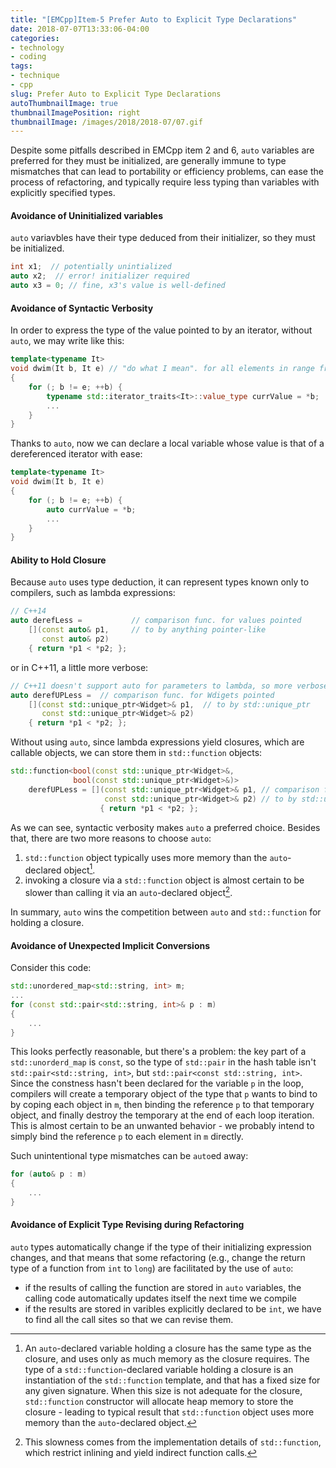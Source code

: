 ```yaml
---
title: "[EMCpp]Item-5 Prefer Auto to Explicit Type Declarations"
date: 2018-07-07T13:33:06-04:00
categories:
- technology
- coding
tags:
- technique
- cpp
slug: Prefer Auto to Explicit Type Declarations
autoThumbnailImage: true
thumbnailImagePosition: right
thumbnailImage: /images/2018/2018-07/07.gif
---
```


Despite some pitfalls described in EMCpp item 2 and 6, `auto` variables are preferred for they must be initialized, are generally immune to type mismatches that can lead to portability or efficiency problems, can ease the process of refactoring, and typically require less typing than variables with explicitly specified types.
<!--more-->

#### Avoidance of Uninitialized variables

`auto` variavbles have their type deduced from their initializer, so they must be initialized.

```cpp
int x1;  // potentially unintialized
auto x2;  // error! initializer required
auto x3 = 0; // fine, x3's value is well-defined
```

#### Avoidance of Syntactic Verbosity 

In order to express the type of the value pointed to by an iterator, without `auto`, we may write like this:

```cpp
template<typename It>
void dwim(It b, It e) // "do what I mean". for all elements in range from b to e
{
    for (; b != e; ++b) {
        typename std::iterator_traits<It>::value_type currValue = *b;
        ...
    }
}
```

Thanks to `auto`, now we can declare a local variable whose value is that of a dereferenced iterator with ease:

```cpp
template<typename It>
void dwim(It b, It e)
{
    for (; b != e; ++b) {
        auto currValue = *b;
        ...
    }
}
```

#### Ability to Hold Closure

Because `auto` uses type deduction, it can represent types known only to compilers, such as lambda expressions:

```cpp
// C++14
auto derefLess =           // comparison func. for values pointed
    [](const auto& p1,     // to by anything pointer-like
       const auto& p2) 
    { return *p1 < *p2; };  
```

or in C++11, a little more verbose:

```cpp
// C++11 doesn't support auto for parameters to lambda, so more verbose.
auto derefUPLess =  // comparison func. for Wdigets pointed
    [](const std::unique_ptr<Widget>& p1,  // to by std::unique_ptr
       const std::unique_ptr<Widget>& p2)  
    { return *p1 < *p2; }; 
```

Without using `auto`, since lambda expressions yield closures, which are callable objects, we can store them in `std::function` objects:

```cpp
std::function<bool(const std::unique_ptr<Widget>&, 
              bool(const std::unique_ptr<Widget>&)>
    derefUPLess = [](const std::unique_ptr<Widget>& p1, // comparison func. for Wdigets pointed
                     const std::unique_ptr<Widget>& p2) // to by std::unique_ptr
                    { return *p1 < *p2; };
```

As we can see, syntactic verbosity makes `auto` a preferred choice. Besides that, there are two more reasons to choose `auto`: 

1. `std::function` object typically uses more memory than the `auto`-declared object[^1].
2. invoking a closure via a `std::function` object is almost certain to be slower than calling it via an `auto`-declared object[^2]. 

In summary, `auto` wins the competition between `auto` and `std::function` for holding a closure.

#### Avoidance of Unexpected Implicit Conversions

Consider this code:

```cpp
std::unordered_map<std::string, int> m;
...
for (const std::pair<std::string, int>& p : m)
{
    ...
}
```

This looks perfectly reasonable, but there's a problem: the key part of a `std::unorderd_map` is `const`, so the type of `std::pair` in the hash table isn't `std::pair<std::string, int>`, but `std::pair<const std::string, int>`. Since the constness hasn't been declared for the variable `p` in the loop, compilers will create a temporary object of the type that `p` wants to bind to by coping each object in `m`, then binding the reference `p` to that temporary object, and finally destroy the temporary at the end of each loop iteration. This is almost certain to be an unwanted behavior - we probably intend to simply bind the reference `p` to each element in `m` directly.

Such unintentional type mismatches can be `auto`ed away:

```cpp
for (auto& p : m)
{
    ...
}
```

#### Avoidance of Explicit Type Revising during Refactoring

`auto` types automatically change if the type of their initializing expression changes, and that means that some refactoring (e.g., change the return type of a function from `int` to `long`) are facilitated by the use of `auto`: 

* if the results of calling the function are stored in `auto` variables, the calling code automatically updates itself the next time we compile
* if the results are stored in varibles explicitly declared to be `int`, we have to find all the call sites so that we can revise them.

[^1]: An `auto`-declared variable holding a closure has the same type as the closure, and uses only as much memory as the closure requires. The type of a `std::function`-declared variable holding a closure is an instantiation of the `std::function` template, and that has a fixed size for any given signature. When this size is not adequate for the closure, `std::function` constructor will allocate heap memory to store the closure - leading to typical result that `std::function` object uses more memory than the `auto`-declared object.
[^2]: This slowness comes from the implementation details of `std::function`, which restrict inlining and yield indirect function calls.
